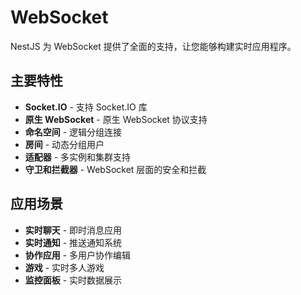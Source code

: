 # WebSocket

NestJS 为 WebSocket 提供了全面的支持，让您能够构建实时应用程序。

## 主要特性

- **Socket.IO** - 支持 Socket.IO 库
- **原生 WebSocket** - 原生 WebSocket 协议支持
- **命名空间** - 逻辑分组连接
- **房间** - 动态分组用户
- **适配器** - 多实例和集群支持
- **守卫和拦截器** - WebSocket 层面的安全和拦截

## 应用场景

- **实时聊天** - 即时消息应用
- **实时通知** - 推送通知系统
- **协作应用** - 多用户协作编辑
- **游戏** - 实时多人游戏
- **监控面板** - 实时数据展示
